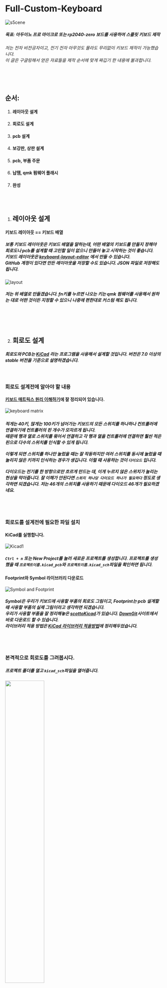 # Full-Custom-Keyboard

![s5cene](img/S5cene46.jpg)

##### 목표: 아두이노 프로 마이크로 또는 rp2040-zero 보드를 사용하여 스플릿 키보드 제작

###### 저는 전자 비전공자이고, 전기 전자 아무것도 몰라도 무리없이 키보드 제작이 가능했습니다.<br>이 글은 구글링해서 얻은 자료들을 제작 순서에 맞게 짜깁기 한 내용에 불과합니다.

<br><br>

## 순서:

1. #### 레이아웃 설계

2. #### 회로도 설계

3. #### pcb 설계

4. #### 보강판, 상판 설계

5. #### pcb, 부품 주문

6. #### 납땜, qmk 펌웨어 플래시

7. #### 완성

<br><br>

1. ## 레이아웃 설계

#### 키보드 레이아웃 == 키보드 배열

##### 보통 키보드 레이아웃은 키보드 배열을 말하는데, 어떤 배열의 키보드를 만들지 정해야 회로도나 pcb를 설계할 때 고민할 일이 없으니 만들어 놓고 시작하는 것이 좋습니다.<br>키보드 레이아웃은 [keyboard-layout-editor](http://www.keyboard-layout-editor.com/) 에서 만들 수 있습니다.<br>GitHub 계정이 있다면 만든 레이아웃을 저장할 수도 있습니다. JSON 파일로 저장해도 됩니다.

![layout](img/layout/layout.png)

##### 저는 위 배열로 만들겠습니다. fn키를 누르면 나오는 키는 qmk 펌웨어를 사용해서 원하는 대로 어떤 것이든 지정할 수 있으니 나중에 편한대로 커스텀 해도 됩니다.

<br><br><br>

2. ## 회로도 설계

##### 회로도와 PCB는 [KiCad](https://www.kicad.org/) 라는 프로그램을 사용해서 설계할 것입니다. 버전은 7.0 이상의 stable 버전을 기준으로 설명하겠습니다.

<br>

### 회로도 설계전에 알아야 할 내용

#### [키보드 매트릭스 원리 이해하기](https://m.blog.naver.com/kdahaam/221495967863)에 잘 정리되어 있습니다.

![keyboard matrix](img/schematic/schematic1.png)

##### 

##### 적게는 40키, 많게는 100키가 넘어가는 키보드의 모든 스위치를 하나하나 컨트롤러에 연결하기에 컨트롤러의 핀 개수가 모자르게 됩니다. <br>때문에 행과 열로 스위치를 묶어서 연결하고 각 행과 열을 컨트롤러에 연결하면 훨씬 적은 핀으로 다수의 스위치를 인식할 수 있게 됩니다.<br><br>이렇게 되면 스위치를 하나만 눌렀을 때는 잘 작동하지만 여러 스위치를 동시에 눌렀을 때 눌리지 않은 키까지 인식하는 경우가 생깁니다. 이럴 때 사용하는 것이 `다이오드` 입니다. <br><br>다이오드는 전기를 한 방향으로만 흐르게 만드는 데, 이게 누르지 않은 스위치가 눌리는 현상을 막아줍니다. 잘 이해가 안된다면 `스위치 하나당 다이오드 하나가 필요하다` 정도로 생각하면 되겠습니다. 저는 46개의 스위치를 사용하기 때문에 다이오드 46개가 필요하겠네요.

<br><br>

### 회로도를 설계전에 필요한 파일 설치

#### KiCad를 실행합니다.

![Kicad1](img/schematic/Kicad1.png)

##### `Ctrl + n` 또는 New Project를 눌러 새로운 프로젝트를 생성합니다. 프로젝트를 생성했을 때 `프로젝트이름.kicad_pcb`와 `프로젝트이름.kicad_sch`파일을 확인하면 됩니다.

#### Footprint와 Symbol 라이브러리 다운로드

![Symbol and Footprint](img/schematic/Kicad2.png)

##### Symbol은 우리가 키보드에 사용할 부품의 회로도 그림이고, Footprint는 pcb 설계할 때 사용할 부품의 실제 그림이라고 생각하면 되겠습니다.<br>우리가 사용할 부품을 잘 정리해놓은 [scottoKicad](https://github.com/joe-scotto/scottokeebs/tree/main/Extras/ScottoKicad)가 있습니다. [DownGit](https://minhaskamal.github.io/DownGit/#/home?url=https://github.com/joe-scotto/scottokeebs/tree/main/Extras/ScottoKicad)사이트에서 바로 다운로드 할 수 있습니다.<br>라이브러리 적용 방법은 [KiCad 라이브러리 적용방법](https://github.com/Jangmyun/Full-Custom-Keyboard/tree/main/kicadLibrary)에 정리해두었습니다.

<br><br>

### 본격적으로 회로도를 그려봅시다.

##### 프로젝트 폴더를 열고 `kicad_sch`파일을 열어줍니다.

<p width="100%">
  <img src="img/schematic/Kicad3.png" width="50%">
</p>

##### 단축키 `A`를 눌러 스위치와 다이오드 심볼을 추가해주겠습니다. `scottokeebs`로 검색하면 앞서 적용한 심볼 라이브러리를 찾을 수 있습니다.

![keyswitch and diode](img/schematic/Kicad4.png)

##### 추가한 스위치와 다이오드를 옮겨서 위와같이 만들어줍니다. 스위치와 다이오드 하나가 세트입니다.<br>이제 앞에서 만든 레이아웃대로 스위치와 다이오드를 배치하겠습니다.<br>스위치와 다이오드를 드래그하고 복사하면 됩니다. 일정한 간격으로 배치해야 와이어를 연결할 때 편리합니다.

![schematic](img/schematic/Kicad5.png)

##### 어지럽긴 하지만 이런식으로 배치가 됩니다. 저는 스플릿 키보드라서 좌,우 각각 떨어뜨려놨습니다.<br><br>이제 단축키 `W`로 각 행과 열을 연결해주겠습니다.

![schematic wiring](img/schematic/Kicad6.png)

##### 이런 구조가 되는데, 연결할 때 검은색 원 안의 초록색 점은 서로 연결되었다는 뜻입니다. 연결되지 않은 선 끼리는 빨간색 원처럼 아무것도 표시되지 않습니다. 와이어 교차할 때 주의해야 합니다.

##### 다음은 각 행과 열에 라벨을 붙여줘야 합니다. 같은 이름의 라벨은 PCB 설계 단계에서 서로 연결됩니다.<br>`Ctrl + L`또는 회로도 편집기 우측의 `Global Label`을 선택하고 이름을 정해주면 됩니다.

![Global Label](img/schematic/Kicad7.png)

##### 라벨을 보기쉽게 만드려고 회로도를 조금 수정했습니다. 저는 스플릿 키보드를 만들거라 왼쪽 오른쪽의 라벨 이름을 구분해줬습니다. 보통 행열 라벨은 `col`과 `row`로 작명합니다.

##### 이제 MCU를 회로도에 추가합니다. 스플릿 키보드라서 두개 추가해줍니다. 저는 rp2040-zero를 사용하겠습니다. 단축키 `A`를 누르고 rp2040-zero를 추가합니다.

[![rp2040-zero-pinout](img/schematic/rp2040ZeroPinout.png)](https://mischianti.org/waveshare-rp2040-zero-high-resolution-pinout-and-specs/)

![rp2040-zero](img/schematic/rp2040zero.png)

##### 총 23개의 핀이 있는데 그중에서 `3V3`,`GND`,`5V`외에는 자유롭게 행열을 연결할 수 있습니다. 다만 스플릿 키보드를 만들 때는 좌우 컨트롤러의 시리얼 통신을 위해 `GPIO0`, `GPIO1` 핀을 비워주겠습니다.

![keyboard matrix connection](img/schematic/Kicad8.png)

##### 연결을 완료했습니다. PCB 설계과정에서 다시 돌아와 수정할 수 있으니 연결되는 위치는 크게 중요하지 않습니다.

### [좌우 컨트롤러의 통신 방법 (스플릿 키보드만 해당)](https://docs.qmk.fm/#/serial_driver?id=usart-full-duplex)

##### MCU의 통신방법은 여러가지가 있는데 우리는 시리얼 통신, 그중에서도 `USART Full-Duplex` 방식을 사용하겠습니다. 이름부터 어려워보이는데 그냥 선 네 개만 잘 연결하면 됩니다.<br>좌우의 연결은 3.5mm 이어폰 잭 (TRRS)로 할겁니다. 따라서 TRRS 커넥터를 추가하겠습니다. `Placeholder_TRRS`로 검색해서 두 개 추가해줍니다.

![trrs connection](img/schematic/Kicad9.png)

##### USART Full-Duplex 방식은 TX를 RX에, RX를 TX에 연결해야 합니다. 저는 간단히 TRRS 커넥터의 TX와 RX를 좌우가 엇갈리도록 하겠습니다. 빨간 박스처럼 하면 됩니다.

##### 이제 회로도는 완성됐습니다. PCB파일로 넘어가기 전에 회로도에 들어간 부품들의 실제 Footprint를 지정해줘야 합니다.

![footprint assignment tool](img/schematic/Kicad11.png)

##### 에디터 상단의 Footprint Assignment Tool을 열어줍니다.

![footprint assignment](img/schematic/Kicad12.png)

##### 같은 종류의 부품을 `shift + 마우스클릭`으로 선택해주고 라이브러리에서 부품에 맞는 풋프린트를 더블클릭해주면 적용됩니다.<br>각 심볼에 맞는 풋프린트의 라이브러리와 이름은 다음과 같습니다.

| 심볼          | 라이브러리                  | 풋프린트 이름      |
| ----------- | ---------------------- | ------------ |
| Diode       | ScottoKeebs_Components | Diode_D0-35  |
| Keyswitch   | ScottoKeebs_MX         | MX_PCB_1.00u |
| RP2040_Zero | ScottoKeebs_MCU        | RP2040_Zero  |
| TRRS        | ScottoKeebs_Components | TRRS_PJ-320A |

##### 만약 다른 사이즈의 키캡을 사용한다면 각 사이즈에 맞는 MX스위치 풋프린트를 사용하면 됩니다. 여기까지 하면 회로도는 완성입니다. 이제 PCB 디자인으로 넘어가겠습니다.

<br><br>

3. ## PCB 설계

![pcb editor open](img/pcb/pcb1.png)

##### 열려있는 회로도 에디터에서 PCB 에디터를 바로 열어줍니다.

<p width="100%">
  <img src="img/pcb/pcb2.png" width="45%">
  <img src="img/pcb/pcb3.png" width="45%">
</p>

##### 회로도 에디터의 수정사항들을 PCB에 반영합니다.

![pcb updated](img/pcb/pcb4.png)

##### 이제 어지럽게 얽힌 풋프린트들이 에디터에 생깁니다. 서로 연결된 선끼리 이어주면 됩니다. 그 전에 만들고자 하는 키보드의 레이아웃에 맞게 스위치와 다이오드를 정렬해줘야 합니다.

##### 스위치 하나의 가로세로 길이는 `19.05mm`입니다. pcb에디터의 격자 사이즈를 19.05mm를 4로 나눈 `4.7625mm`로 설정하고 진행하겠습니다.

<p width="100%">
  <img src="img/pcb/pcb5.png" width="45%">
  <img src="img/pcb/pcb6.png" width="45%">
</p>

##### User Grid에서 `4.7625mm`로 그리드를 설정해줍니다. 이제 모든 스위치를 예쁘게 정렬하면 됩니다.

![schematic](img/pcb/pcb7.png)

##### 기존의 스위치 번호에 유의해서 배치해주면 됩니다. 위치를 중구난방으로 해도 되기는 하는데 나중에 지옥이 펼쳐지니 순서대로 해주세요.

#### 꿀팁:

<p width="100%">
  <img src="img/pcb/pcb1.png" width="45%">
  <img src="img/pcb/pcb8.png" width="45%">
</p>

##### 회로도, pcb에디터 각각 상단의 버튼을 눌러 왔다갔다 할 수 있습니다.<br>이게 왜 좋냐면 회로도 에디터에서 심볼을 선택하면 PCB 에디터에서도 선택된 상태가 됩니다. <br>또 스위치 정렬이 잘 안될 때가 있는데 스위치를 드래그할 때 스위치의 중심부를 잡고 이동하셔야 스위치간 간격이 정확히 맞습니다.

![gride reference](img/pcb/pcb10.png)

##### 단축키 `S`를 눌러 가장 좌측 상단의 스위치의 좌상단 꼭짓점을 격자의 기준으로 지정합니다.

![switch align complete](img/pcb/pcb9.png)

##### 스위치 정렬이 끝났습니다. 이제 다이오드를 스위치 사이에 끼워넣기 하겠습니다.

![flip diodes](img/pcb/pcb11.png)

##### 다이오드는 PCB 기판의 하단에 넣을겁니다. 다이오드를 전부 선택하고 단축키 `F`를 눌러 뒤집어줍니다. 이제 스위치 사이사이에 다이오드를 배치해줍니다.

![diode position](img/pcb/pcb12.png)

##### 스위치의 1/4 지점에 배치해줍니다. 개인적으로 이렇게 배치하는게 행열 연결할 때 깔끔하게 할 수 있어서 좋았습니다.

![diode positioning complete](img/pcb/pcb13.png)

##### 다이오드 정렬이 끝났습니다. 이제 rp2040-zero와 trrs 커넥터를 배치하고 회로도에 맞춰 선을 연결해주겠습니다.<br>단축키 `X`키로 배선을 시작할 수 있습니다.<br>배선작업을 하기 전에 미리 볼트가 들어갈 구멍을 뚫고 시작해도 됩니다.

#### [KiCAD 사용법 강좌-배선/Copper/비아뚫기 - YouTube](https://youtu.be/5w91CukhzNU?si=pJJ6Ocjb_U-1WQmc)

##### 위 영상에서는 배선 굵기를 조절하는데, 우리는 스위치가 눌린 것만 인식하면 되는 키보드라 따로 조절할 필요는 없습니다. `F.Cu`와 `B.Cu`를 단축키 `V`로 바꿔가면서 배선을 할 수 있습니다.

![routing](img/pcb/pcb15.png)

##### 빨간색이 `F.Cu`고 초록색이 `B.Cu`입니다. 두 선은 각각 앞면, 뒷면의 배선이기 때문에 겹쳐도 합선되지 않습니다. 적절히 섞어가면서 배선작업을 해주면 됩니다.

![routing complete](img/pcb/pcb16.png)

##### 배선이 완료되었습니다. 저는 여기서 기판을 고정할 볼트가 들어갈 구멍을 뚫어주겠습니다. 다시 회로도 에디터로 돌아갑니다.

![Mounting Hole](img/pcb/pcb17.png)

##### `Placeeholder_Mounting_Hole`로 검색하고 추가해줍니다.<br>Footprint Assignment Tool을 열어 `MountingHole` 라이브러리의 `MountingHole_2.2mm_M2`를 선택해줍니다. M2 사이즈의 볼트를 사용할겁니다.

##### 다시 PCB 에디터로 돌아와 회로도의 변경사항을 업데이트해줍니다.

![Mounting hole added](img/pcb/pcb18.png)

##### 나사 체결 홀이 생겼습니다. 이제 이걸 적절한 위치에 배치해주겠습니다.

![mountinghole align](img/pcb/pcb19.png)

##### 배치가 완료됐습니다.

#### 이제 기판의 가장자리 커팅라인을 그려줘야 합니다.

![edge cut](img/pcb/pcb20.png)

##### `Edge.Cuts`를 선택해주고 직선과 호를 그려 PCB의 모양을 잡아주겠습니다.

![edge cuts](img/pcb/pcb21.png)

##### 이런 모양이 됩니다. 왼쪽 오른쪽 따로 만들어도 되는데 주문시 가격이 더 올라가기 때문에 통째로 만들어서 잘라서 사용하는 방식으로 하겠습니다.

#### Design Rules Checker로 잘못된 부분이 있는지 확인해보겠습니다.

![DRC](img/pcb/designRulesChecker.png)

![DRC](img/pcb/designRulesChecker2.png)

##### `Run DRC`버튼을 눌러 확인합니다. `Warnings`에 12개가 나오지만 일단 `Errors`를 중점적으로 체크해주면 됩니다.

![silkscreen warning](img/pcb/silkscreenWarning.png)

##### `Warning`은 대부분 실크스크린(PCB위에 실제로 그려지는 부분)이 잘리면서 생기는 것이 대부분입니다. 크게 신경쓰지 않아도 작동에 이상이 없습니다.

#### 이제 PCB의 나머지 부분을 구리로 채워주겠습니다.

<p width="100%">
  <img src="img/pcb/pcb22.png" width="20%">
  <img src="img/pcb/pcb23.png" width="70%">
</p>

##### 단축키`Ctrl + Shift + Z`나 `Add filled Zone` 버튼을 누르고 에디터의 빈 공간을 클릭해줍니다.<br>레이어를 두개 다 체크 해주고 OK버튼을 누릅니다.

![filled zone](img/pcb/pcb24.png)

![filled zone](img/pcb/pcb25.png)

##### PCB 전체를 감싸주고 단축키 `B`키를 눌러 채워줍니다.<br>PCB 디자인의 모든 과정이 끝났습니다. 이제 이 파일을 거버 `.gbr` 파일로 저장해야합니다.

#### [How to generate Gerber and Drill files in KiCad 7](https://jlcpcb.com/help/article/362-how-to-generate-gerber-and-drill-files-in-kicad-7)

##### 위 링크는 우리가 PCB를 주문할 업체인 JLCPCB의 설명문입니다. 그대로 따라해서 거버파일을 한 폴더에 저장하면 됩니다.

###### 수정사항:

![fix](img/pcb/fix.png)

###### pcb의 전체적인 디자인과 홀 위치를 수정했습니다.

<br><br>

4. ## 보강판, 하판 설계

##### 이제 보강판, 하판 설계를 해야합니다. 저는 Fusion360 무료버전을 사용해서 만들었습니다.<br>이 부분은 설명하기가 너무 어려워서 잘 만들어진 유튜브 강좌로 대체하겠습니다.<br>진짜 너무 어려워서 설계하기가 힘들다 하시는 분들은 스위치를 고를 때 5핀 스위치를 선택하시고 하판은 최소구매 수량때문에 남는 PCB를 하판으로 이용하면 됩니다. <br>근데 이러면 키보드가 정말 기괴해지니까 저는 보강판을 설계하겠습니다.

[메이커를 위한 Fusion 360 모델링 - YouTube](https://youtube.com/playlist?list=PLovJKdHnVxzlUSWneVlyuwuWpvtWabgab&si=KHW3WNaJRUbpsRhU)

##### 약 2시간 반 정도 강의 따라가면 `.dxf` 형식의 평면 도면 정도는 쉽게 만들 수 있습니다.

<p width="100%">
  <img src="img/fusion360switchSize.png" width="40%">
</p>

##### mx 스위치 상판에는 스위치를 끼울 구멍을 내야하는데, `14mm`로 만들면 됩니다. 저도 아직 툴 사용이 미숙해서 Fusion360 단축키 `D`를 사용해서 길이 노가다를 해줬습니다.

[CherryMX.pdf - Google Drive](https://drive.google.com/file/d/1mCyr-2AKkUAvFVv7urUcg1ZXiUHRZjrM/view)

##### 위 링크는 체리MX 스위치의 상세 스펙입니다. 인치로 표기되어있습니다..

<p width="100%">
  <img src="img/plate/plate0.png" width="40%">
  <img src="img/plate/plate2.png" width="40%">
</p>

##### 보강판과 하판을 만들어주었습니다. 일단 보강판을 만들면 하판은 거기서 조금만 수정하면 됩니다.

<p width="100%">
  <img src="img/plate/plate1.jpg" width="40%">
</p>

##### 실제로 체결하게 되면 이렇게 됩니다.

[How to save or export a Sketch as DXF in Fusion 360](https://www.autodesk.com/support/technical/article/caas/sfdcarticles/sfdcarticles/How-to-Save-Sketch-as-DXF-in-Fusion-360.html)

##### 만든 도면을 DXF 파일로 저장해줍니다.

<br><br>

5. ## PCB, 부품 주문

##### 이제 PCB와 보강판 설계가 완료됐으니 주문을 해야합니다.

#### PCB:

##### PCB의 경우 [JLCPCB](https://jlcpcb.com/)에서 주문할 수 있습니다.

![order](img/order/order0.png)

##### 사이트 회원가입/로그인 후 `Order now`를 누르고 미리 만들어둔 Gerber 파일이 든 폴더를 zip파일로 압축해서 업로드합니다.

![order1](img/order/order1.png)

##### 파일이 정상이라면 다음처럼 Gerber viewer가 표시됩니다.<br>주문서 아래를 보면 옵션이 매우매우 많은데 우리가 볼 것은 `PCB Color`와 `Surface Finish`뿐입니다. PCB의 색깔은 개인취향에 따라 선택하면 되고 표면마감의 경우 `HASL`과 `ENIG` 방식이 있습니다. 간단히 말하면 `HASL`가 더 싸고, `ENIG`가 마감은 더 좋지만 비쌉니다. 저는 저렴한 HASL로 결정했습니다.<br>결제는 해외결제 카드나 페이팔을 이용하면 됩니다. 아마 처음 회원가입 시 주는 쿠폰이 있을텐데 최대한 이용하는 걸 추천합니다.

##### <br>

#### 보강판:

##### 보강판, 하판은 아크릴로 만들건데, [아트릴](http://www.artryl.com/)이라는 곳을 이용하겠습니다.<br>`제작문의 > 글쓰기`에서 만든 DXF파일을 업로드해주고 원하는 아크릴 색상과 두께를 적어주면 됩니다.<br>저는 상판, 하판 모두 `2t (2mm)`로 했습니다.

<br>

#### 나머지 부품들:

##### [rp2040-zero](https://ko.aliexpress.com/item/1005004281549886.html?spm=a2g0o.productlist.main.1.354e62cbC70N9T&algo_pvid=626a833b-b21b-42ce-b56c-c0ea334f0c61&algo_exp_id=626a833b-b21b-42ce-b56c-c0ea334f0c61-0&pdp_npi=4%40dis%21USD%212.29%211.92%21%21%212.29%21%21%402101fb1717018272371176484eafc5%2112000028615122543%21sea%21KR%21736615590%21&curPageLogUid=QE96GyUpw6MU)

##### [Male-Female/M2x3 & Female-Female/M2x3](https://ko.aliexpress.com/item/1005004564012666.html?spm=a2g0o.cart.0.0.5fbb56baDkGYG4&mp=1&gatewayAdapt=glo2kor)

##### [M2/4mm](https://ko.aliexpress.com/item/1005005070119421.html?spm=a2g0o.cart.0.0.5fbb56baDkGYG4&mp=1&gatewayAdapt=glo2kor)

<br>

##### 제작에 필요한 부품을 모두 구매했습니다. 이제 도착할 때까지 기다리면 됩니다..
